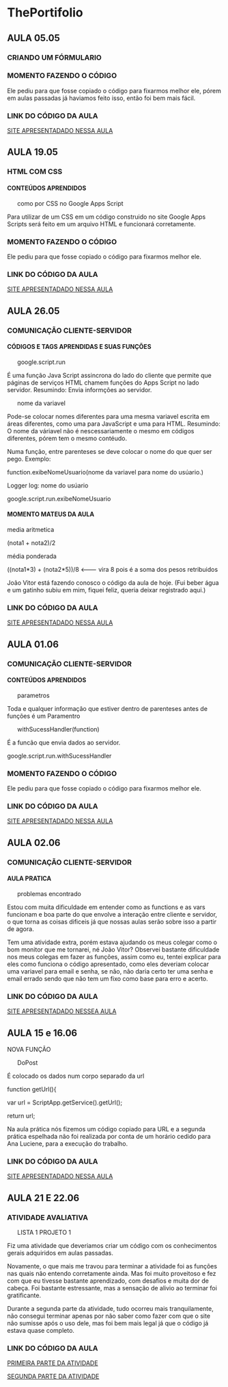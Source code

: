 # ThePortifolio

<h2> AULA 05.05 </h2>
<h3> CRIANDO UM FÓRMULARIO </h3>

  <h3> MOMENTO FAZENDO O CÓDIGO </h3>
  <p> Ele pediu para que fosse copiado o código para fixarmos melhor ele, pórem em aulas passadas já haviamos feito isso, então foi bem mais fácil. </P>
  
  <h3> LINK DO CÓDIGO DA AULA </h3>
  <a href="https://script.google.com/macros/s/AKfycbyovyP0SnCk0xFtqjJhsJCiLRsv7G9oRsdi0bIOYCA7MQ7RB2EZRGPZytXf9IgxAfWM/exec">SITE APRESENTADADO NESSA AULA</a>

<h2> AULA 19.05 </h2>
<h3> HTML COM CSS </h3>
<h4> CONTEÚDOS APRENDIDOS </h4>
<ul> como por CSS no Google Apps Script </ul>
<p> Para utilizar de um CSS em um código construido no site Google Apps Scripts será feito em um arquivo HTML e funcionará corretamente. </p>

  <h3> MOMENTO FAZENDO O CÓDIGO </h3>
  <p> Ele pediu para que fosse copiado o código para fixarmos melhor ele. </P>
  
  <h3> LINK DO CÓDIGO DA AULA </h3>
  <a href="https://script.google.com/macros/s/AKfycbxY9dv5ZSOTkM20LPeEt6t1dBah9GI3LP_WfaHeZ65kirhNml6grgT7GPzz5AnUdmxI/exec">SITE APRESENTADADO NESSA AULA</a>

<h2> AULA 26.05 </h2>
<h3> COMUNICAÇÃO CLIENTE-SERVIDOR </h3>
<h4> CÓDIGOS E TAGS APRENDIDAS E SUAS FUNÇÕES </h4>
<ul> google.script.run </ul>
<p> É uma função Java Script assincrona do lado do cliente que permite que páginas de serviços HTML chamem funções do Apps Script no lado servidor.
  Resumindo: Envia informções ao servidor. </p>

<ul> nome da variavel </ul>
<p> Pode-se colocar nomes diferentes para uma mesma variavel escrita em áreas diferentes, como uma para JavaScript e uma para HTML.
  Resumindo: O nome da váriavel não é nescessariamente o mesmo em códigos diferentes, pórem tem o mesmo contéudo. </p>
  
<p> Numa função, entre parenteses se deve colocar o nome do que quer ser pego.
  Exemplo: </p>
  <p> function.exibeNomeUsuario(nome da variavel para nome do usúario.) </p>
  <p> Logger log: nome do usúario </p>
  <p> google.script.run.exibeNomeUsuario </p>
  
  <h4> MOMENTO MATEUS DA AULA </h4>
  <p> media aritmetica </p>
  <p> (nota1 + nota2)/2 </p>
  <p> média ponderada </p>
  <p> ((nota1*3) + (nota2*5))/8 <--- vira 8 pois é a soma dos pesos retribuidos </p>
  
  <p> João Vitor está fazendo conosco o código da aula de hoje. (Fui beber água e um gatinho subiu em mim, fiquei feliz, queria deixar registrado aqui.) </p>
  
  <h3> LINK DO CÓDIGO DA AULA </h3>
  <a href="https://script.google.com/macros/s/AKfycbw28beUi0SvAozw7TLahc53kROz4O8JrwVu44kBecSfxsUzn7G6KGyu4yxbVcPPP2R4/exec">SITE APRESENTADADO NESSA AULA</a>
  
  
  
 <h2> AULA 01.06 </h2>
<h3> COMUNICAÇÃO CLIENTE-SERVIDOR </h3>
<h4> CONTEÚDOS APRENDIDOS </h4>
<ul> parametros </ul>
<p> Toda e qualquer informação que estiver dentro de parenteses antes de funções é um Paramentro </p>

<ul> withSucessHandler(function) </ul>
  <p> É a funcão que envia dados ao servidor. </p>
  <p> google.script.run.withSucessHandler </p>
  
  <h3> MOMENTO FAZENDO O CÓDIGO </h3>
  <p> Ele pediu para que fosse copiado o código para fixarmos melhor ele. </P>
  
  <h3> LINK DO CÓDIGO DA AULA </h3>
  <a href="https://script.google.com/macros/s/AKfycbweLCVIy-jaPBf2TtZ2ztgQiTbTeOTw9zSFbTnrCFy1KENX1q6GF9LRRIJ3h6ilYHw1/exec">SITE APRESENTADADO NESSA AULA</a>
  
  
  
<h2> AULA 02.06 </h2>
<h3> COMUNICAÇÃO CLIENTE-SERVIDOR </h3>
<h4> AULA PRATICA </h4>
<ul> problemas encontrado </ul>
<p> Estou com muita dificuldade em entender como as functions e as vars funcionam e boa parte do que envolve a interação entre cliente e servidor, o que torna as coisas dificeis já que nossas aulas serão sobre isso a partir de agora. </p>

<p> Tem uma atividade extra, porém estava ajudando os meus colegar como o bom monitor que me tornarei, né João Vitor? Observei bastante dificuldade nos meus colegas em fazer as funções, assim como eu, tentei explicar para eles como funciona o código apresentado, como eles deveriam colocar uma variavel para email e senha, se não, não daria certo ter uma senha e email errado sendo que não tem um fixo como base para erro e acerto. </p>
  
  <h3> LINK DO CÓDIGO DA AULA </h3>
  <a href="https://script.google.com/macros/s/AKfycbxdmWgR6ihQ_04UjdgzLggdnCpptKOSjHDGVDz_h8Zjn6si4w8TlUud68WAL2rruFtU6g/exec">SITE APRESENTADADO NESSEA AULA</a>



<h2> AULA 15 e 16.06 </h2
<h3> NOVA FUNÇÃO </h3>
<ul> DoPost </ul>
<p> É colocado os dados num corpo separado da url </p>
<p> function getUrl(){ </p>
<p> var url = ScriptApp.getService().getUrl(); </p>
<p> return url; </p>

<p> Na aula prática nós fizemos um código copiado para URL e a segunda prática espelhada não foi realizada por conta de um horário cedido para Ana Luciene, para a execução do trabalho. </p>

  <h3> LINK DO CÓDIGO DA AULA </h3>
  <a href="https://script.google.com/macros/s/AKfycbxadlpoLzeCToWCSTt34krj7cFJIwQtFzVQuMcyVSY3a3Ev5WDixIP4U-TPYwHkOUaQlA/exec">SITE APRESENTADADO NESSA AULA</a>


  <h2> AULA 21 E 22.06 </h2>

  <H3> ATIVIDADE AVALIATIVA </H3>
  <ul> LISTA 1 PROJETO 1 </ul>
<p> Fiz uma atividade que deveriamos criar um código com os conhecimentos gerais adquiridos em aulas passadas. </p>
<p> Novamente, o que mais me travou para terminar a atividade foi as funções nas quais não entendo corretamente ainda. Mas foi muito proveitoso e fez com que eu tivesse bastante aprendizado, com desafios e muita dor de cabeça. Foi bastante estressante, mas a sensação de alivio ao terminar foi gratificante. </p>

<P> Durante a segunda parte da atividade, tudo ocorreu mais tranquilamente, não consegui terminar apenas por não saber como fazer com que o site não sumisse após o uso dele, mas foi bem mais legal já que o código já estava quase completo. </P>
<h3> LINK DO CÓDIGO DA AULA </h3>
  <a href="https://script.google.com/macros/s/AKfycbx05u__vDHhFqWYruqkX1cdKJSSvxPeKrhYkTvesZA-JZr2ZiSm1zesTpTO8Hq6ybhEvw/exec)https://script.google.com/macros/s/AKfycbx05u__vDHhFqWYruqkX1cdKJSSvxPeKrhYkTvesZA-JZr2ZiSm1zesTpTO8Hq6ybhEvw/exec">PRIMEIRA PARTE DA ATIVIDADE</a>

   <a href="https://script.google.com/macros/s/AKfycbzkNlwKw2B150y0yQ6_QKzk8F1r_22dYvHqiRD9lBKn8pDSPokfNLa9ClAWT9xYMfpfUQ/exec)https://script.google.com/macros/s/AKfycbzkNlwKw2B150y0yQ6_QKzk8F1r_22dYvHqiRD9lBKn8pDSPokfNLa9ClAWT9xYMfpfUQ/exec">SEGUNDA PARTE DA ATIVIDADE</a>

